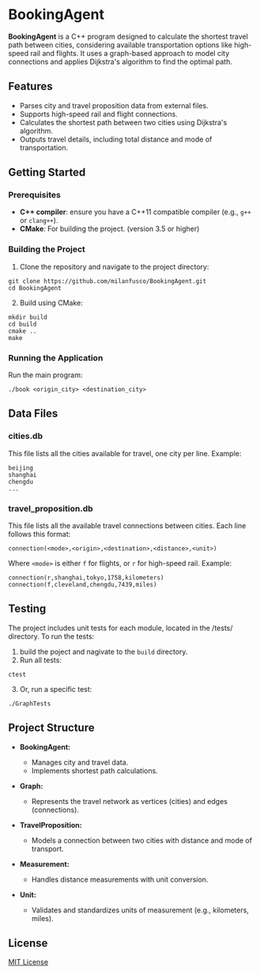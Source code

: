 # BookingAgent

**BookingAgent** is a C++ program designed to calculate the shortest travel path between cities, considering available transportation options like high-speed rail and flights. It uses a graph-based approach to model city connections and applies Dijkstra's algorithm to find the optimal path.

## Features
- Parses city and travel proposition data from external files.
- Supports high-speed rail and flight connections.
- Calculates the shortest path between two cities using Dijkstra's algorithm.
- Outputs travel details, including total distance and mode of transportation.

## Getting Started
### Prerequisites
- **C++ compiler**: ensure you have a C++11 compatible compiler (e.g., ```g++``` or ```clang++```).
- **CMake**: For building the project. (version 3.5 or higher)
### Building the Project
1. Clone the repository and navigate to the project directory:
```
git clone https://github.com/milanfusco/BookingAgent.git
cd BookingAgent
```
2. Build using CMake:
```
mkdir build
cd build
cmake ..
make
```

### Running the Application
Run the main program: 
```
./book <origin_city> <destination_city>
```

## Data Files

### cities.db
This file lists all the cities available for travel, one city per line. Example: 
```
beijing
shanghai
chengdu
...
```
### travel_proposition.db
This file lists all the available travel connections between cities. Each line follows this format:
```
connection(<mode>,<origin>,<destination>,<distance>,<unit>)
```
Where ```<mode>``` is either ```f``` for flights, or ```r``` for high-speed rail. Example:
```
connection(r,shanghai,tokyo,1758,kilometers)
connection(f,cleveland,chengdu,7439,miles)
```

## Testing
The project includes unit tests for each module, located in the /tests/ directory. To run the tests:
1. build the poject and nagivate to the ```build``` directory.
2. Run all tests:
```
ctest
```
3. Or, run a specific test:
```
./GraphTests
```

## Project Structure

- **BookingAgent:**
  - Manages city and travel data.
  - Implements shortest path calculations.
  
- **Graph:**
  - Represents the travel network as vertices (cities) and edges (connections).
  
- **TravelProposition:**
  - Models a connection between two cities with distance and mode of transport.
  
- **Measurement:**
  - Handles distance measurements with unit conversion.
  
- **Unit:**
  - Validates and standardizes units of measurement (e.g., kilometers, miles).

## License
[MIT License](LICENSE)

